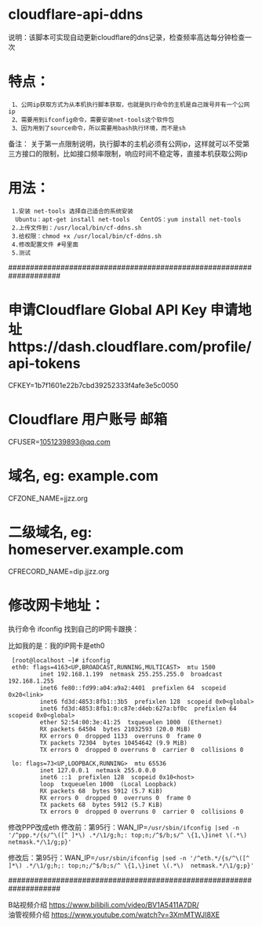 # cloudflare-api-ddns 
  
说明：该脚本可实现自动更新cloudflare的dns记录，检查频率高达每分钟检查一次 
# 特点： 
     1、公网ip获取方式为从本机执行脚本获取，也就是执行命令的主机是自己拨号并有一个公网ip 
     2、需要用到ifconfig命令，需要安装net-tools这个软件包  
     3、因为用到了source命令，所以需要用bash执行环境，而不是sh  
     
备注： 关于第一点限制说明，执行脚本的主机必须有公网ip，这样就可以不受第三方接口的限制，比如接口频率限制，响应时间不稳定等，直接本机获取公网ip  

# 用法：
     1.安装 net-tools 选择自己适合的系统安装
      Ubuntu：apt-get install net-tools   CentOS：yum install net-tools
     2.上传文件到：/usr/local/bin/cf-ddns.sh  
     3.给权限：chmod +x /usr/local/bin/cf-ddns.sh  
     4.修改配置文件 #号里面
     5.测试 

####################################################################
# 申请Cloudflare Global API Key  申请地址https://dash.cloudflare.com/profile/api-tokens
CFKEY=1b7f1601e22b7cbd39252333f4afe3e5c0050

# Cloudflare 用户账号 邮箱		  											
CFUSER=1051239893@qq.com		   												

# 域名, eg: example.com	
CFZONE_NAME=jjzz.org

# 二级域名, eg: homeserver.example.com
CFRECORD_NAME=dip.jjzz.org

# 修改网卡地址：

执行命令 ifconfig 找到自己的IP网卡跟换：

比如我的是：我的IP网卡是eth0

     [root@localhost ~]# ifconfig
     eth0: flags=4163<UP,BROADCAST,RUNNING,MULTICAST>  mtu 1500
             inet 192.168.1.199  netmask 255.255.255.0  broadcast 192.168.1.255
             inet6 fe80::fd99:a04:a9a2:4401  prefixlen 64  scopeid 0x20<link>
             inet6 fd3d:4853:8fb1::3b5  prefixlen 128  scopeid 0x0<global>
             inet6 fd3d:4853:8fb1:0:c87e:d4eb:627a:bf0c  prefixlen 64  scopeid 0x0<global>
             ether 52:54:00:3e:41:25  txqueuelen 1000  (Ethernet)
             RX packets 64504  bytes 21032593 (20.0 MiB)
             RX errors 0  dropped 1133  overruns 0  frame 0
             TX packets 72304  bytes 10454642 (9.9 MiB)
             TX errors 0  dropped 0 overruns 0  carrier 0  collisions 0

     lo: flags=73<UP,LOOPBACK,RUNNING>  mtu 65536
             inet 127.0.0.1  netmask 255.0.0.0
             inet6 ::1  prefixlen 128  scopeid 0x10<host>
             loop  txqueuelen 1000  (Local Loopback)
             RX packets 68  bytes 5912 (5.7 KiB)
             RX errors 0  dropped 0  overruns 0  frame 0
             TX packets 68  bytes 5912 (5.7 KiB)
             TX errors 0  dropped 0 overruns 0  carrier 0  collisions 0

修改PPP改成eth 
修改前：第95行：WAN_IP=`/usr/sbin/ifconfig |sed -n '/^ppp.*/{s/^\([^ ]*\) .*/\1/g;h;: top;n;/^$/b;s/^ \{1,\}inet \(.*\)  netmask.*/\1/g;p}'`
  
修改后：第95行：WAN_IP=`/usr/sbin/ifconfig |sed -n '/^eth.*/{s/^\([^ ]*\) .*/\1/g;h;: top;n;/^$/b;s/^ \{1,\}inet \(.*\)  netmask.*/\1/g;p}'`

####################################################################
 
B站视频介绍 https://www.bilibili.com/video/BV1A5411A7DR/  
油管视频介绍 https://www.youtube.com/watch?v=3XmMTWJI8XE   
